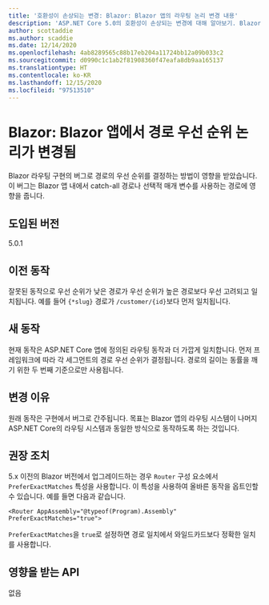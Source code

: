 ```yaml
---
title: '호환성이 손상되는 변경: Blazor: Blazor 앱의 라우팅 논리 변경 내용'
description: 'ASP.NET Core 5.0의 호환성이 손상되는 변경에 대해 알아보기. Blazor: Blazor 앱의 라우팅 논리 변경 내용'
author: scottaddie
ms.author: scaddie
ms.date: 12/14/2020
ms.openlocfilehash: 4ab8289565c88b17eb204a11724bb12a09b033c2
ms.sourcegitcommit: d0990c1c1ab2f81908360f47eafa8db9aa165137
ms.translationtype: HT
ms.contentlocale: ko-KR
ms.lasthandoff: 12/15/2020
ms.locfileid: "97513510"
---
```

# <a name="blazor-route-precedence-logic-changed-in-blazor-apps"></a>Blazor: Blazor 앱에서 경로 우선 순위 논리가 변경됨

Blazor 라우팅 구현의 버그로 경로의 우선 순위를 결정하는 방법이 영향을 받았습니다. 이 버그는 Blazor 앱 내에서 catch-all 경로나 선택적 매개 변수를 사용하는 경로에 영향을 줍니다.

## <a name="version-introduced"></a>도입된 버전

5.0.1

## <a name="old-behavior"></a>이전 동작

잘못된 동작으로 우선 순위가 낮은 경로가 우선 순위가 높은 경로보다 우선 고려되고 일치됩니다. 예를 들어 `{*slug}` 경로가 `/customer/{id}`보다 먼저 일치됩니다.

## <a name="new-behavior"></a>새 동작

현재 동작은 ASP.NET Core 앱에 정의된 라우팅 동작과 더 가깝게 일치합니다. 먼저 프레임워크에 따라 각 세그먼트의 경로 우선 순위가 결정됩니다. 경로의 길이는 동률을 깨기 위한 두 번째 기준으로만 사용됩니다.

## <a name="reason-for-change"></a>변경 이유

원래 동작은 구현에서 버그로 간주됩니다. 목표는 Blazor 앱의 라우팅 시스템이 나머지 ASP.NET Core의 라우팅 시스템과 동일한 방식으로 동작하도록 하는 것입니다.

## <a name="recommended-action"></a>권장 조치

5\.x 이전의 Blazor 버전에서 업그레이드하는 경우 `Router` 구성 요소에서 `PreferExactMatches` 특성을 사용합니다. 이 특성을 사용하여 올바른 동작을 옵트인할 수 있습니다. 예를 들면 다음과 같습니다.

```razor
<Router AppAssembly="@typeof(Program).Assembly" PreferExactMatches="true">
```

`PreferExactMatches`을 `true`로 설정하면 경로 일치에서 와일드카드보다 정확한 일치를 사용합니다.

## <a name="affected-apis"></a>영향을 받는 API

없음

<!--

## Category

ASP.NET Core

## Affected APIs

Not detectable via API analysis

-->
